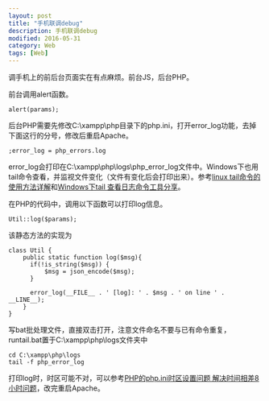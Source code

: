 ```yaml
---
layout: post
title: "手机联调debug"
description: 手机联调debug
modified: 2016-05-31
category: Web
tags: [Web]
---
```


调手机上的前后台页面实在有点麻烦。前台JS，后台PHP。

前台调用alert函数。

	alert(params);

后台PHP需要先修改C:\xampp\php目录下的php.ini，打开error_log功能，去掉下面这行的分号，修改后重启Apache。

	;error_log = php_errors.log

error_log会打印在C:\xampp\php\logs\php_error_log文件中。Windows下也用tail命令查看，并监视文件变化（文件有变化后会打印出来）。参考[linux tail命令的使用方法详解](http://www.cnblogs.com/mfryf/p/3336804.html)和[Windows下tail 查看日志命令工具分享](http://www.cnblogs.com/hantianwei/archive/2012/03/14/2395634.html)。

在PHP的代码中，调用以下函数可以打印log信息。

	Util::log($params);

该静态方法的实现为

	class Util {
	    public static function log($msg){
	      if(!is_string($msg)) {
	          $msg = json_encode($msg);
	      }

	      error_log(__FILE__ . ' [log]: ' . $msg . ' on line ' . __LINE__);
	    }
	}

写bat批处理文件，直接双击打开，注意文件命名不要与已有命令重复，runtail.bat置于C:\xampp\php\logs文件夹中

	cd C:\xampp\php\logs
	tail -f php_error_log

打印log时，时区可能不对，可以参考[PHP的php.ini时区设置问题 解决时间相差8小时问题](http://www.smsyun.com/home-index-page-id-169.html)，改完重启Apache。